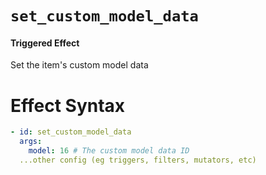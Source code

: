 # `set_custom_model_data`
#### Triggered Effect

Set the item's custom model data

# Effect Syntax
```yaml
- id: set_custom_model_data
  args:
    model: 16 # The custom model data ID
  ...other config (eg triggers, filters, mutators, etc)
```